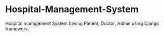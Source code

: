 # Hospital-Management-System
Hospital management System having Patient, Doctor, Admin using Django framework.
